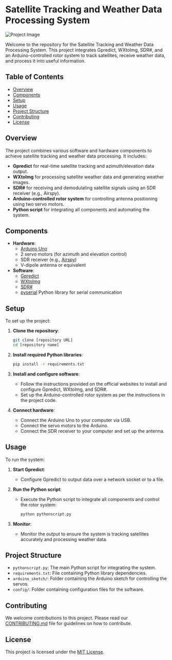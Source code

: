 # Satellite Tracking and Weather Data Processing System

![Project Image](project_image.png) <!-- Add an image if available -->

Welcome to the repository for the Satellite Tracking and Weather Data Processing System. This project integrates Gpredict, WXtoImg, SDR#, and an Arduino-controlled rotor system to track satellites, receive weather data, and process it into useful information.

## Table of Contents

- [Overview](#overview)
- [Components](#components)
- [Setup](#setup)
- [Usage](#usage)
- [Project Structure](#project-structure)
- [Contributing](#contributing)
- [License](#license)

## Overview

The project combines various software and hardware components to achieve satellite tracking and weather data processing. It includes:
- **Gpredict** for real-time satellite tracking and azimuth/elevation data output.
- **WXtoImg** for processing satellite weather data and generating weather images.
- **SDR#** for receiving and demodulating satellite signals using an SDR receiver (e.g., Airspy).
- **Arduino-controlled rotor system** for controlling antenna positioning using two servo motors.
- **Python script** for integrating all components and automating the system.

## Components

- **Hardware**:
    - [Arduino Uno](https://www.arduino.cc/en/Main/ArduinoBoardUno)
    - 2 servo motors (for azimuth and elevation control)
    - SDR receiver (e.g., [Airspy](https://airspy.com/))
    - V-dipole antenna or equivalent
- **Software**:
    - [Gpredict](https://gpredict.oz9aec.net/)
    - [WXtoImg](https://wxtoimgrestored.xyz/)
    - [SDR#](https://airspy.com/download/)
    - [pyserial](https://pypi.org/project/pyserial/) Python library for serial communication

## Setup

To set up the project:

1. **Clone the repository**:
    ```bash
    git clone [repository URL]
    cd [repository name]
    ```

2. **Install required Python libraries**:
    ```bash
    pip install -r requirements.txt
    ```

3. **Install and configure software**:
    - Follow the instructions provided on the official websites to install and configure Gpredict, WXtoImg, and SDR#.
    - Set up the Arduino-controlled rotor system as per the instructions in the project code.

4. **Connect hardware**:
    - Connect the Arduino Uno to your computer via USB.
    - Connect the servo motors to the Arduino.
    - Connect the SDR receiver to your computer and set up the antenna.

## Usage

To run the system:

1. **Start Gpredict**:
    - Configure Gpredict to output data over a network socket or to a file.

2. **Run the Python script**:
    - Execute the Python script to integrate all components and control the rotor system:
        ```bash
        python pythonscript.py
        ```

3. **Monitor**:
    - Monitor the output to ensure the system is tracking satellites accurately and processing weather data.

## Project Structure

- `pythonscript.py`: The main Python script for integrating the system.
- `requirements.txt`: File containing Python library dependencies.
- `arduino_sketch/`: Folder containing the Arduino sketch for controlling the servos.
- `config/`: Folder containing configuration files for the software.

## Contributing

We welcome contributions to this project. Please read our [CONTRIBUTING.md](CONTRIBUTING.md) file for guidelines on how to contribute.

## License

This project is licensed under the [MIT License](LICENSE).

